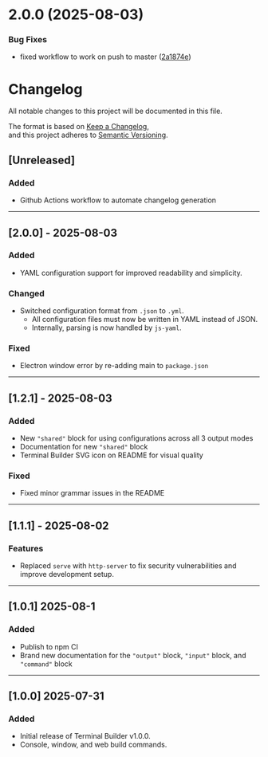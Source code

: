 # 2.0.0 (2025-08-03)


### Bug Fixes

* fixed workflow to work on push to master ([2a1874e](https://github.com/theWatermelonPenguin/Terminal-Builder/commit/2a1874eb2c23aabfba3e5fcbd6eca882a00f0485))



# Changelog

All notable changes to this project will be documented in this file.

The format is based on [Keep a Changelog](https://keepachangelog.com/en/1.0.0/),  
and this project adheres to [Semantic Versioning](https://semver.org/spec/v2.0.0.html).

## [Unreleased]

### Added

- Github Actions workflow to automate changelog generation

---

## [2.0.0] - 2025-08-03

### Added

- YAML configuration support for improved readability and simplicity.

### Changed

- Switched configuration format from `.json` to `.yml`.
  - All configuration files must now be written in YAML instead of JSON.
  - Internally, parsing is now handled by `js-yaml`.


### Fixed

- Electron window error by re-adding main to `package.json`

---

## [1.2.1] - 2025-08-03

### Added

- New `"shared"` block for using configurations across all 3 output modes
- Documentation for new `"shared"` block
- Terminal Builder SVG icon on README for visual quality

### Fixed

- Fixed minor grammar issues in the README
---

## [1.1.1] - 2025-08-02

### Features
- Replaced `serve` with `http-server` to fix security vulnerabilities and improve development setup.

---

## [1.0.1] 2025-08-1

### Added

- Publish to npm CI
- Brand new documentation for the `"output"` block, `"input"` block, and `"command"` block

---

## [1.0.0] 2025-07-31

### Added 

- Initial release of Terminal Builder v1.0.0.
- Console, window, and web build commands.